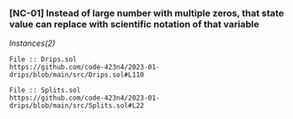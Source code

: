 ### [NC-01] Instead of large number with multiple zeros, that state value can replace with scientific notation of that variable

*Instances(2)*
```solidity
File :: Drips.sol
https://github.com/code-423n4/2023-01-drips/blob/main/src/Drips.sol#L110
```
```solidity
File :: Splits.sol
https://github.com/code-423n4/2023-01-drips/blob/main/src/Splits.sol#L22
```
